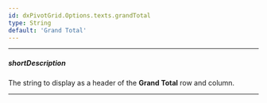 ```yaml
---
id: dxPivotGrid.Options.texts.grandTotal
type: String
default: 'Grand Total'
---
```

---
##### shortDescription
The string to display as a header of the **Grand Total** row and column.

---
